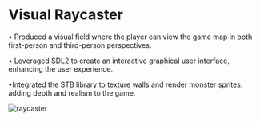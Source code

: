 # Visual Raycaster

• Produced a visual field where the player can view the game map in both first-person and third-person perspectives. 

• Leveraged SDL2 to create an interactive graphical user interface, enhancing the user experience. 

•Integrated the STB library to texture walls and render monster sprites, adding depth and realism to the game. 

![raycaster](https://github.com/user-attachments/assets/7b9b9c7b-6bdc-49c7-b246-9a599164dbc6)
